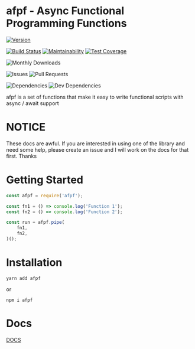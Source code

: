 # afpf - Async Functional Programming Functions

[![Version](https://img.shields.io/npm/v/afpf?style=for-the-badge)](https://npmjs.org/package/afpf)

[![Build Status](https://img.shields.io/github/workflow/status/Prefinem/afpf/ci?style=for-the-badge)](https://github.com/Prefinem/afpf/actions) [![Maintainability](https://img.shields.io/codeclimate/coverage-letter/Prefinem/afpf?style=for-the-badge)](https://codeclimate.com/github/Prefinem/afpf/maintainability) [![Test Coverage](https://img.shields.io/codecov/c/github/Prefinem/afpf?style=for-the-badge)](https://codecov.io/gh/Prefinem/afpf)

![Monthly Downloads](https://img.shields.io/npm/dm/afpf?style=for-the-badge)

![Issues](https://img.shields.io/github/issues/Prefinem/afpf?style=for-the-badge) ![Pull Requests](https://img.shields.io/github/issues-pr/Prefinem/afpf?style=for-the-badge)

![Dependencies](https://img.shields.io/david/Prefinem/afpf?style=for-the-badge) ![Dev Dependencies](https://img.shields.io/david/dev/Prefinem/afpf?style=for-the-badge)

afpf is a set of functions that make it easy to write functional scripts with async / await support

# NOTICE

These docs are awful. If you are interested in using one of the library and need some help, please create an issue and I will work on the docs for that first. Thanks

# Getting Started

```js
const afpf = require('afpf');

const fn1 = () => console.log('Function 1');
const fn2 = () => console.log('Function 2');

const run = afpf.pipe(
	fn1,
	fn2,
)();
```

# Installation

    yarn add afpf

or

    npm i afpf

# Docs

[DOCS](https://github.com/Prefinem/afpf/blob/master/DOCS.md)
